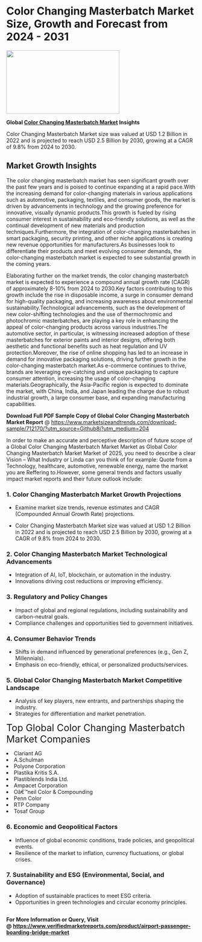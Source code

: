 <H1>Color Changing Masterbatch Market Size, Growth and Forecast from 2024 - 2031</H1><img class="aligncenter size-medium wp-image-584254" src="https://thirdeyenews.in/wp-content/uploads/2024/09/Global-Market-Research-300x168.jpeg" alt="" width="300" height="168" /><p><strong>Global&nbsp;<a href="https://www.marketsizeandtrends.com/download-sample/712170/?utm_source=Github8j?utm_medium=204">Color Changing Masterbatch Market</a> Insights</strong></p><p>Color Changing Masterbatch Market size was valued at USD 1.2 Billion in 2022 and is projected to reach USD 2.5 Billion by 2030, growing at a CAGR of 9.8% from 2024 to 2030.</p><p><h2>Market Growth Insights</h2> <p>The color changing masterbatch market has seen significant growth over the past few years and is poised to continue expanding at a rapid pace.With the increasing demand for color-changing materials in various applications such as automotive, packaging, textiles, and consumer goods, the market is driven by advancements in technology and the growing preference for innovative, visually dynamic products.This growth is fueled by rising consumer interest in sustainability and eco-friendly solutions, as well as the continual development of new materials and production techniques.Furthermore, the integration of color-changing masterbatches in smart packaging, security printing, and other niche applications is creating new revenue opportunities for manufacturers.As businesses look to differentiate their products and meet evolving consumer demands, the color-changing masterbatch market is expected to see substantial growth in the coming years.</p> <p>Elaborating further on the market trends, the color changing masterbatch market is expected to experience a compound annual growth rate (CAGR) of approximately 8-10% from 2024 to 2030.Key factors contributing to this growth include the rise in disposable income, a surge in consumer demand for high-quality packaging, and increasing awareness about environmental sustainability.Technological advancements, such as the development of new color-shifting technologies and the use of thermochromic and photochromic masterbatches, are playing a key role in enhancing the appeal of color-changing products across various industries.The automotive sector, in particular, is witnessing increased adoption of these masterbatches for exterior paints and interior designs, offering both aesthetic and functional benefits such as heat regulation and UV protection.Moreover, the rise of online shopping has led to an increase in demand for innovative packaging solutions, driving further growth in the color-changing masterbatch market.As e-commerce continues to thrive, brands are leveraging eye-catching and unique packaging to capture consumer attention, increasing the usage of color-changing materials.Geographically, the Asia-Pacific region is expected to dominate the market, with China, India, and Japan leading the charge due to robust industrial growth, a large consumer base, and expanding manufacturing capabilities.<p><span class=""><strong>Download Full PDF Sample Copy of Global Color Changing Masterbatch Market Report</strong> @ <a href="https://www.marketsizeandtrends.com/download-sample/712170/?utm_source=Github8j?utm_medium=204" target="_blank">https://www.marketsizeandtrends.com/download-sample/712170/?utm_source=Github8j?utm_medium=204</a></span></p><p>In order to make an accurate and perceptive description of future scope of a Global&nbsp;Color Changing Masterbatch Market Market as Global&nbsp;Color Changing Masterbatch Market Market of 2025, you need to describe a clear Vision &ndash; What Industry or Linda can you think of for example: Quote from a Technology, healthcare, automotive, renewable energy, name the market you are Reffering to.However, some general trends and factors usually impact market reports and their future outlook include:</p><h3>1.&nbsp;<strong>Color Changing Masterbatch Market Growth Projections</strong></h3><ul><li>Examine market size trends, revenue estimates and CAGR (Compounded Annual Growth Rate) projections.</li><li><p>Color Changing Masterbatch Market size was valued at USD 1.2 Billion in 2022 and is projected to reach USD 2.5 Billion by 2030, growing at a CAGR of 9.8% from 2024 to 2030.</p></li></ul><h3>2.&nbsp;<strong>Color Changing Masterbatch Market Technological Advancements</strong></h3><ul><li>Integration of AI, IoT, blockchain, or automation in the industry.</li><li>Innovations driving cost reductions or improving efficiency.</li></ul><h3>3.&nbsp;<strong>Regulatory and Policy Changes</strong></h3><ul><li>Impact of global and regional regulations, including sustainability and carbon-neutral goals.</li><li>Compliance challenges and opportunities tied to government initiatives.</li></ul><h3>4.&nbsp;<strong>Consumer Behavior Trends</strong></h3><ul><li>Shifts in demand influenced by generational preferences (e.g., Gen Z, Millennials).</li><li>Emphasis on eco-friendly, ethical, or personalized products/services.</li></ul><h3>5.&nbsp;<strong>Global Color Changing Masterbatch Market Competitive Landscape</strong></h3><ul><li>Analysis of key players, new entrants, and partnerships shaping the industry.</li><li>Strategies for differentiation and market penetration.</li></ul><p data-pm-slice="1 1 []"><span style="color: inherit; font-family: inherit; font-size: 25px;">Top Global Color Changing Masterbatch Market Companies</span></p><div class="" data-test-id=""><p><li>Clariant AG</li><li> A.Schulman</li><li> Polyone Corporation</li><li> Plastika Kritis S.A.</li><li> Plastiblends India Ltd.</li><li> Ampacet Corporation</li><li> Oâ€™neil Color & Compounding</li><li> Penn Color</li><li> RTP Company</li><li> Tosaf Group</li></p></div><h3>6.&nbsp;<strong>Economic and Geopolitical Factors</strong></h3><ul><li>Influence of global economic conditions, trade policies, and geopolitical events.</li><li>Resilience of the market to inflation, currency fluctuations, or global crises.</li></ul><h3>7.&nbsp;<strong>Sustainability and ESG (Environmental, Social, and Governance)</strong></h3><ul><li>Adoption of sustainable practices to meet ESG criteria.</li><li>Opportunities in green technologies and circular economy principles.</li></ul><h2><strong style="font-size: 14px;">For More Information or Query, Visit @&nbsp;</strong><a style="background-color: #ffffff; font-size: 14px;" href="https://www.marketsizeandtrends.com/report/color-changing-masterbatch-market/" target="_blank">https://www.verifiedmarketreports.com/product/airport-passenger-boarding-bridge-market</a></h2>